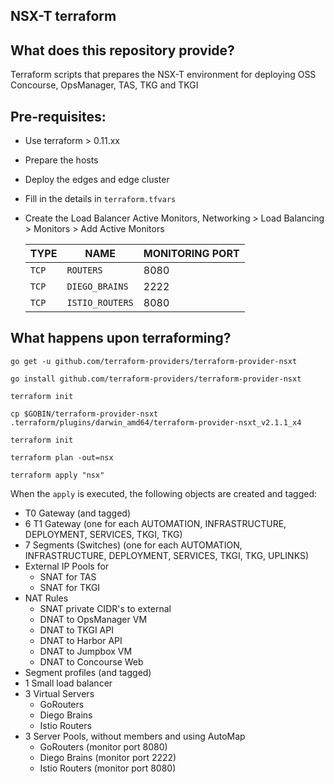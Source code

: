 NSX-T terraform
---
## What does this repository provide?
Terraform scripts that prepares the NSX-T environment for deploying OSS Concourse, OpsManager, TAS, TKG and TKGI

## Pre-requisites:
* Use terraform > 0.11.xx
* Prepare the hosts
* Deploy the edges and edge cluster
* Fill in the details in `terraform.tfvars`
* Create the Load Balancer Active Monitors, Networking > Load Balancing > Monitors > Add Active Monitors

  | TYPE | NAME | MONITORING PORT |
  | -- | -- | -- |
  | `TCP` | `ROUTERS` | 8080 |
  | `TCP` | `DIEGO_BRAINS` | 2222 |
  | `TCP` | `ISTIO_ROUTERS` | 8080 |

## What happens upon terraforming?

```
go get -u github.com/terraform-providers/terraform-provider-nsxt

go install github.com/terraform-providers/terraform-provider-nsxt

terraform init

cp $GOBIN/terraform-provider-nsxt .terraform/plugins/darwin_amd64/terraform-provider-nsxt_v2.1.1_x4

terraform init

terraform plan -out=nsx

terraform apply "nsx"
```

When the `apply` is executed, the following objects are created and tagged:

- T0 Gateway (and tagged)
- 6 T1 Gateway (one for each AUTOMATION, INFRASTRUCTURE, DEPLOYMENT, SERVICES, TKGI, TKG)
- 7 Segments (Switches) (one for each AUTOMATION, INFRASTRUCTURE, DEPLOYMENT, SERVICES, TKGI, TKG, UPLINKS)
- External IP Pools for
  - SNAT for TAS
  - SNAT for TKGI
- NAT Rules
  - SNAT private CIDR's to external
  - DNAT to OpsManager VM
  - DNAT to TKGI API
  - DNAT to Harbor API
  - DNAT to Jumpbox VM
  - DNAT to Concourse Web
- Segment profiles (and tagged)
- 1 Small load balancer
- 3 Virtual Servers
  - GoRouters
  - Diego Brains
  - Istio Routers
- 3 Server Pools, without members and using AutoMap
  - GoRouters (monitor port 8080)
  - Diego Brains (monitor port 2222)
  - Istio Routers (monitor port 8080)